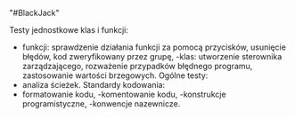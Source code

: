 "#BlackJack" 

Testy jednostkowe klas i funkcji:
- funkcji: sprawdzenie działania funkcji za pomocą przycisków, usunięcie błędów, kod zweryfikowany przez grupę,
-klas: utworzenie sterownika zarządzającego, rozważenie przypadków błędnego programu, zastosowanie wartości brzegowych.
Ogólne testy:
- analiza ścieżek.
Standardy kodowania:
- formatowanie kodu,
-komentowanie kodu,
-konstrukcje programistyczne,
-konwencje nazewnicze.
